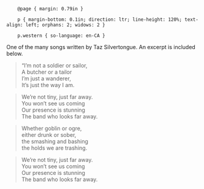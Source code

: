   
		@page { margin: 0.79in }  
		p { margin-bottom: 0.1in; direction: ltr; line-height: 120%; text-align: left; orphans: 2; widows: 2 }  
		p.western { so-language: en-CA }  
	

One of the many songs written by Taz Silvertongue. An excerpt is included below.

  


> “I’m not a soldier or sailor,  
> A butcher or a tailor  
> I’m just a wanderer,  
> It’s just the way I am.

> We’re not tiny, just far away.  
> You won’t see us coming  
> Our presence is stunning  
> The band who looks far away.

> Whether goblin or ogre,  
> either drunk or sober,  
> the smashing and bashing  
> the holds we are trashing.

> We’re not tiny, just far away.  
> You won’t see us coming  
> Our presence is stunning  
> The band who looks far away.



